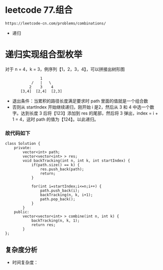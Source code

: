 # leetcode 77.组合
`https://leetcode-cn.com/problems/combinations/`
* 递归

# 递归实现组合型枚举
对于 n = 4，k = 3，例序列【1，2，3，4】，可以拼接出树形图
```
                1
            /   |   \
           2    3    4
       [3,4]  [2,4]  [2,3]
```


* 退出条件：当累积的路径长度满足要求时 path 里面的值就是一个组合数
* 否则从 startIndex 开始继续递归，刚开始 i 是2，然后从 3 和 4 中选一个数字。达到长度 3 后将【123】添加到 res 的尾部，然后将 3 弹出，index = i + 1 = 4，这时 path 的值为【124】。以此递归。


### 故代码如下
```
class Solution {
    private:
        vector<int> path;
        vector<vector<int> > res;
        void backTracking(int n, int k, int startIndex) {
            if(path.size() == k) {
                res.push_back(path);
                return;
            }

            for(int i=startIndex;i<=n;i++) {
                path.push_back(i);
                backTracking(n, k, i+1);
                path.pop_back();
            }
        }
    public:
        vector<vector<int> > combine(int n, int k) {
            backTracking(n, k, 1);
            return res;
        } 
};
```

## 复杂度分析
* 时间复杂度：